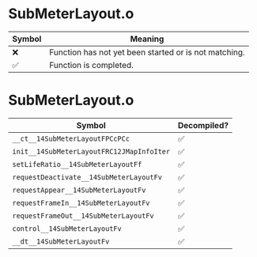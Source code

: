 # SubMeterLayout.o
| Symbol | Meaning 
| ------------- | ------------- 
| :x: | Function has not yet been started or is not matching. 
| :white_check_mark: | Function is completed. 


# SubMeterLayout.o
| Symbol | Decompiled? |
| ------------- | ------------- |
| `__ct__14SubMeterLayoutFPCcPCc` | :white_check_mark: |
| `init__14SubMeterLayoutFRC12JMapInfoIter` | :white_check_mark: |
| `setLifeRatio__14SubMeterLayoutFf` | :white_check_mark: |
| `requestDeactivate__14SubMeterLayoutFv` | :white_check_mark: |
| `requestAppear__14SubMeterLayoutFv` | :white_check_mark: |
| `requestFrameIn__14SubMeterLayoutFv` | :white_check_mark: |
| `requestFrameOut__14SubMeterLayoutFv` | :white_check_mark: |
| `control__14SubMeterLayoutFv` | :white_check_mark: |
| `__dt__14SubMeterLayoutFv` | :white_check_mark: |
